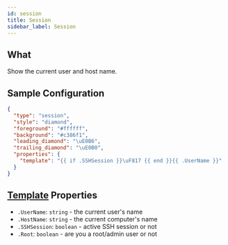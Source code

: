 ```yaml
---
id: session
title: Session
sidebar_label: Session
---
```


## What

Show the current user and host name.

## Sample Configuration

```json
{
  "type": "session",
  "style": "diamond",
  "foreground": "#ffffff",
  "background": "#c386f1",
  "leading_diamond": "\uE0B6",
  "trailing_diamond": "\uE0B0",
  "properties": {
    "template": "{{ if .SSHSession }}\uF817 {{ end }}{{ .UserName }}"
  }
}
```

## [Template][templates] Properties

- `.UserName`: `string` - the current user's name
- `.HostName`: `string` - the current computer's name
- `.SSHSession`: `boolean` - active SSH session or not
- `.Root`: `boolean` - are you a root/admin user or not

[templates]: /docs/config-templates
